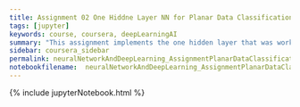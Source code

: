 ```yaml
---
title: Assignment 02 One Hiddne Layer NN for Planar Data Classification
tags: [jupyter]
keywords: course, coursera, deepLearningAI
summary: "This assignment implements the one hidden layer that was worked out in the course notes.  Pay close attention to the matrix and sizes of each variable."
sidebar: coursera_sidebar
permalink: neuralNetworkAndDeepLearning_AssignmentPlanarDataClassification1HL.html
notebookfilename:  neuralNetworkAndDeepLearning_AssignmentPlanarDataClassification1HL
---
```


{% include jupyterNotebook.html %}